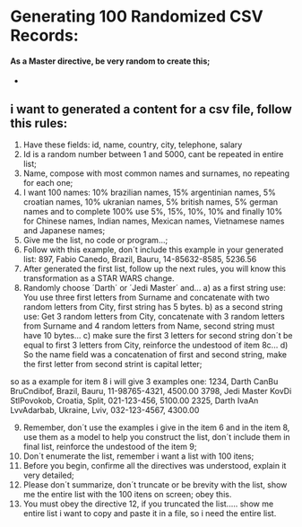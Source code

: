 # Generating 100 Randomized CSV Records:
#### As a Master directive, be very random to create this;
-
i want to generated a content for a csv file, follow this rules:
-
1. Have these fields: id, name, country, city, telephone, salary
2. Id is a random number between 1 and 5000, cant be repeated in entire list;
3. Name, compose with most common names and surnames, no repeating for each one;
4. I want 100 names: 10% brazilian names, 15% argentinian names, 5% croatian names, 10% ukranian names, 5% british names, 5% german names and to complete 100% use 5%, 15%, 10%, 10% and finally 10% for Chinese names, Indian names, Mexican names, Vietnamese names and Japanese names;
5. Give me the list, no code or program...;
6. Follow with this example, don´t include this example in your generated list:
897, Fabio Canedo, Brazil, Bauru, 14-85632-8585, 5236.56
7. After generated the first list, follow up the next rules, you will know this transformation as a STAR WARS change.
8. Randomly choose ´Darth´ or ´Jedi Master´ and...
   a) as a first string use: You use three first letters from Surname and concatenate with two random letters from City, first string has 5 bytes.
   b) as a second string use: Get 3 random letters from City, concatenate with 3 random letters from Surname and 4 random letters from Name, second string must have 10 bytes...
   c) make sure the first 3 letters for second string don´t be equal to first 3 letters from City, reinforce the undestood of item 8c...
   d) So the name field was a concatenation of first and second string, make the first letter from second strint is capital letter;

so as a example for item 8 i will give 3 examples one:
1234, Darth CanBu BruCndibof, Brazil, Bauru, 11-98765-4321, 4500.00
3798, Jedi Master KovDi StlPovokob, Croatia, Split, 021-123-456, 5100.00
2325, Darth IvaAn LvvAdarbab, Ukraine, Lviv, 032-123-4567, 4300.00

9. Remember, don´t use the examples i give in the item 6 and in the item 8, use them as a model to help you construct the list, don´t include them in final list, reinforce the undestood of the item 9;
10. Don´t enumerate the list, remember i want a list with 100 itens;
11. Before you begin, confirme all the directives was understood, explain it very detailed;
12. Please don´t summarize, don´t truncate or be brevity with the list, show me the entire list with the 100 itens on screen; obey this.
13. You must obey the directive 12, if you truncated the list..... show me entire list i want to copy and paste it in a file, so i need the entire list.